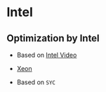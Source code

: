 # Intel

## Optimization by Intel

- Based on [Intel Video](https://www.intel.com/content/www/us/en/developer/videos/ignite-your-ai-solutions-on-cpus-and-gpus.html?wapkw=ignite%20your%20ai%20solutions#gs.6a3mcj)

- [Xeon](https://www.intel.com/content/www/us/en/artificial-intelligence/overview.html)

- Based on `SYC`
